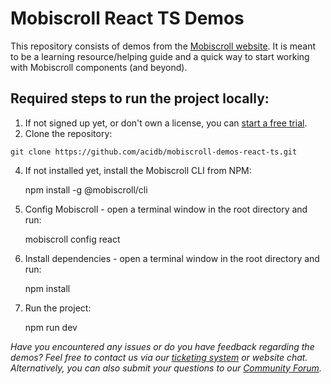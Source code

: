 Mobiscroll React TS Demos
=========================

This repository consists of demos from the [Mobiscroll website](https://demo.mobiscroll.com/).
It is meant to be a learning resource/helping guide and a quick way to start working with Mobiscroll components (and beyond).


Required steps to run the project locally:
-----------------------------------------

1. If not signed up yet, or don't own a license, you can [start a free trial](https://mobiscroll.com/starttrial).
2. Clone the repository:
```
git clone https://github.com/acidb/mobiscroll-demos-react-ts.git
```
4. If not installed yet, install the Mobiscroll CLI from NPM:

      npm install -g @mobiscroll/cli

5. Config Mobiscroll - open a terminal window in the root directory and run:

      mobiscroll config react

6. Install dependencies - open a terminal window in the root directory and run:

      npm install

7. Run the project:

      npm run dev


*Have you encountered any issues or do you have feedback regarding the demos? Feel free to contact us via our [ticketing system](https://mobiscroll.com/account/supporttickets) or website chat. Alternatively, you can also submit your questions to our [Community Forum](https://forum.mobiscroll.com/).*
